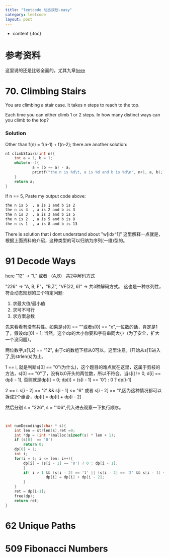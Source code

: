 ```yaml
---
title: "leetcode 动态规划-easy"
category: leetcode
layout: post
---
```

* content
{:toc}

# 参考资料
这里说的还是比较全面的，尤其九章[here](https://www.zhihu.com/question/39948290)

# 70. Climbing Stairs
You are climbing a stair case. It takes n steps to reach to the top.

Each time you can either climb 1 or 2 steps. In how many distinct ways can you climb to the top?


###  Solution
Other than f(n) = f(n-1) + f(n-2);
there are another solution:

```c
nt climbStairs(int n){
    int a = 1, b = 1;
    while(n--){
            a = (b += a) - a;
            printf("the n is %d\t, a is %d and b is %d\n", n+1, a, b);
    }
    return a;
}
```
If n == 5, Paste my output code above:

```bash
the n is 5	, a is 1 and b is 2
the n is 4	, a is 2 and b is 3
the n is 3	, a is 3 and b is 5
the n is 2	, a is 5 and b is 8
the n is 1	, a is 8 and b is 13
```

There is solution that i dont understand about "w[idx^1]"
这里解释一点就是，根据上面资料的介绍，这种类型的可以归纳为序列(一维)型的。
# 91 Decode Ways
[here](https://leetcode.com/problems/decode-ways/)
"12" -> "L" 或者 （A,B） 共2中解码方式

"226" -> "A, B, F"，“B,Z”, "VF(22, 6)" -> 共3种解码方式。
这也是一种序列性，符合动态规划的三个特定问题:

1. 求最大值/最小值
2. 求可不可行
3. 求方案总数

先来看看有没有共性。如果是s[0] == ""或者s[0] == "x",一位数的话，肯定是1了，假设dp[0] = 1;
当然，这个dp的大小你要和字符串同大小（为了安全，扩大一个没问题）。

两位数字,s[1,2] == "12", 由于c的数组下标从0可以，这里注意，i开始从s[1]进入了,到strlen(s)为止。

1 == i, 就是判断s[0] == "0"(为什么)，这个题目的难点就在这里，这属于剪枝的方法，s[0] == "0"了，没有以0开头的两位数，所以不符合。当s[i] != 0, d[i] == dp[i - 1], 否则就是dp[i] = 0; dp[i] = (s[i - 1] == '0') : 0 ? dp[i-1]

2 == i: s[i - 2] == '2' && s[i - 1] <= "6" 或者 s[i - 2] == '1',因为这种情况都可以拆成2个组合，dp[i] = dp[i] + dp[i - 2]

然后分别 s = "226", s = "106",代入进去观察一下执行顺序。

```c


int numDecodings(char * s){
    int len = strlen(s),ret =0;
    int *dp = (int *)malloc(sizeof(s) * len + 1);
    if (s[0]  == '0')
        return 0;
    dp[0] = 1;
    int i;
    for(i = 1; i <= len; i++){
        dp[i] = (s[i - 1] == '0') ? 0 : dp[i - 1];
        }
        if( i > 1 && (s[i - 2] == '1' || (s[i - 2] == '2' && s[i - 1] <= '6'))){
                  dp[i] = dp[i] + dp[i - 2];
        }
    }
    ret = dp[i-1];
    free(dp);
    return ret;
}
```


# 62 Unique Paths

# 509 Fibonacci Numbers
